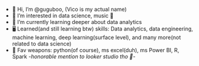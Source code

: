 - 👋 Hi, I’m @guguboo, (Vico is my actual name)
- 👀 I’m interested in data science, music 🎸
- 🌱 I’m currently learning deeper about data analytics
- 🖥️ Learned(and still learning btw) skills: Data analytics, data engineering, machine learning, deep learning(surface level), and many more(not related to data science)
- 📔 Fav weapons: python(of course), ms excel(duh), ms Power BI, R, Spark *-honorable mention to looker studio tho 👀-*
<!---
guguboo/guguboo is a ✨ special ✨ repository because its `README.md` (this file) appears on your GitHub profile.
You can click the Preview link to take a look at your changes.
--->
